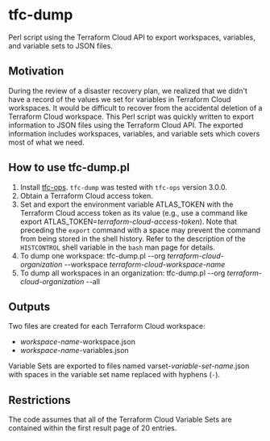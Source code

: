 # tfc-dump
Perl script using the Terraform Cloud API to export workspaces, variables, and variable sets to JSON files.

## Motivation
During the review of a disaster recovery plan, we realized that we didn't have a
record of the values we set for variables in Terraform Cloud workspaces.
It would be difficult to recover from the accidental deletion of a Terraform
Cloud workspace.
This Perl script was quickly written to export information to JSON files
using the Terraform Cloud API.
The exported information includes workspaces, variables, and variable sets
which covers most of what we need.

## How to use tfc-dump.pl
1. Install [tfc-ops](https://github.com/silinternational/tfc-ops). `tfc-dump`
was tested with `tfc-ops` version 3.0.0.
2. Obtain a Terraform Cloud access token.
3. Set and export the environment variable ATLAS\_TOKEN with the Terraform Cloud access token as its value (e.g., use a command like export ATLAS\_TOKEN=_terraform-cloud-access-token_). Note that preceding the `export` command with a space may prevent the command from being stored in the shell history. Refer to the description of the `HISTCONTROL` shell variable in the `bash` man page for details.
4. To dump one workspace:
tfc-dump.pl --org _terraform-cloud-organization_ --workspace _terraform-cloud-workspace-name_
5. To dump all workspaces in an organization:
tfc-dump.pl --org _terraform-cloud-organization_ --all

## Outputs
Two files are created for each Terraform Cloud workspace:

- _workspace-name_-workspace.json
- _workspace-name_-variables.json

Variable Sets are exported to files named varset-_variable-set-name_.json
with spaces in the variable set name replaced with hyphens (`-`).

## Restrictions
The code assumes that all of the Terraform Cloud Variable Sets are contained
within the first result page of 20 entries.

